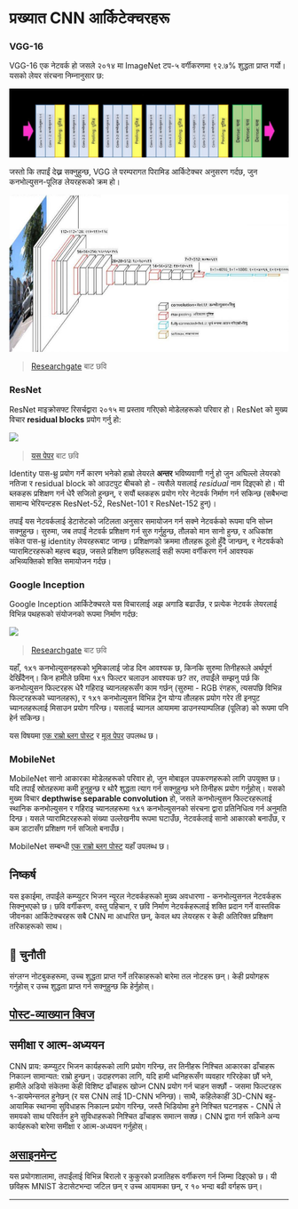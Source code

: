 <!--
CO_OP_TRANSLATOR_METADATA:
{
  "original_hash": "53faab85adfcebd8c10bcd71dc2fa557",
  "translation_date": "2025-09-23T07:15:50+00:00",
  "source_file": "lessons/4-ComputerVision/07-ConvNets/CNN_Architectures.md",
  "language_code": "ne"
}
-->
# प्रख्यात CNN आर्किटेक्चरहरू

### VGG-16

VGG-16 एक नेटवर्क हो जसले २०१४ मा ImageNet टप-५ वर्गीकरणमा ९२.७% शुद्धता प्राप्त गर्यो। यसको लेयर संरचना निम्नानुसार छ:

![ImageNet Layers](../../../../../translated_images/vgg-16-arch1.d901a5583b3a51baeaab3e768567d921e5d54befa46e1e642616c5458c934028.ne.jpg)

जस्तो कि तपाईं देख्न सक्नुहुन्छ, VGG ले परम्परागत पिरामिड आर्किटेक्चर अनुसरण गर्दछ, जुन कनभोल्युसन-पूलिङ लेयरहरूको क्रम हो।

![ImageNet Pyramid](../../../../../translated_images/vgg-16-arch.64ff2137f50dd49fdaa786e3f3a975b3f22615efd13efb19c5d22f12e01451a1.ne.jpg)

> [Researchgate](https://www.researchgate.net/figure/Vgg16-model-structure-To-get-the-VGG-NIN-model-we-replace-the-2-nd-4-th-6-th-7-th_fig2_335194493) बाट छवि

### ResNet

ResNet माइक्रोसफ्ट रिसर्चद्वारा २०१५ मा प्रस्ताव गरिएको मोडेलहरूको परिवार हो। ResNet को मुख्य विचार **residual blocks** प्रयोग गर्नु हो:

<img src="images/resnet-block.png" width="300"/>

> [यस पेपर](https://arxiv.org/pdf/1512.03385.pdf) बाट छवि

Identity पास-थ्रु प्रयोग गर्ने कारण भनेको हाम्रो लेयरले **अन्तर** भविष्यवाणी गर्नु हो जुन अघिल्लो लेयरको नतिजा र residual block को आउटपुट बीचको हो - त्यसैले यसलाई *residual* नाम दिइएको हो। यी ब्लकहरू प्रशिक्षण गर्न धेरै सजिलो हुन्छन्, र सयौं ब्लकहरू प्रयोग गरेर नेटवर्क निर्माण गर्न सकिन्छ (सबैभन्दा सामान्य भेरियन्टहरू ResNet-52, ResNet-101 र ResNet-152 हुन्)।

तपाईं यस नेटवर्कलाई डेटासेटको जटिलता अनुसार समायोजन गर्न सक्ने नेटवर्कको रूपमा पनि सोच्न सक्नुहुन्छ। सुरुमा, जब तपाईं नेटवर्क प्रशिक्षण गर्न सुरु गर्नुहुन्छ, तौलको मान सानो हुन्छ, र अधिकांश संकेत पास-थ्रु identity लेयरहरूबाट जान्छ। प्रशिक्षणको क्रममा तौलहरू ठूलो हुँदै जान्छन्, र नेटवर्कको प्यारामिटरहरूको महत्त्व बढ्छ, जसले प्रशिक्षण छविहरूलाई सही रूपमा वर्गीकरण गर्न आवश्यक अभिव्यक्तिको शक्ति समायोजन गर्दछ।

### Google Inception

Google Inception आर्किटेक्चरले यस विचारलाई अझ अगाडि बढाउँछ, र प्रत्येक नेटवर्क लेयरलाई विभिन्न पथहरूको संयोजनको रूपमा निर्माण गर्दछ:

<img src="images/inception.png" width="400"/>

> [Researchgate](https://www.researchgate.net/figure/Inception-module-with-dimension-reductions-left-and-schema-for-Inception-ResNet-v1_fig2_355547454) बाट छवि

यहाँ, १x१ कनभोल्युसनहरूको भूमिकालाई जोड दिन आवश्यक छ, किनकि सुरुमा तिनीहरूले अर्थपूर्ण देखिँदैनन्। किन हामीले छविमा १x१ फिल्टर चलाउन आवश्यक छ? तर, तपाईंले सम्झनु पर्छ कि कनभोल्युसन फिल्टरहरू धेरै गहिराइ च्यानलहरूसँग काम गर्छन् (सुरुमा - RGB रंगहरू, त्यसपछि विभिन्न फिल्टरहरूको च्यानलहरू), र १x१ कनभोल्युसन विभिन्न ट्रेन योग्य तौलहरू प्रयोग गरेर ती इनपुट च्यानलहरूलाई मिसाउन प्रयोग गरिन्छ। यसलाई च्यानल आयाममा डाउनस्याम्पलिङ (पूलिङ) को रूपमा पनि हेर्न सकिन्छ।

यस विषयमा [एक राम्रो ब्लग पोस्ट](https://medium.com/analytics-vidhya/talented-mr-1x1-comprehensive-look-at-1x1-convolution-in-deep-learning-f6b355825578) र [मूल पेपर](https://arxiv.org/pdf/1312.4400.pdf) उपलब्ध छ।

### MobileNet

MobileNet सानो आकारका मोडेलहरूको परिवार हो, जुन मोबाइल उपकरणहरूको लागि उपयुक्त छ। यदि तपाईं स्रोतहरूमा कमी हुनुहुन्छ र थोरै शुद्धता त्याग गर्न सक्नुहुन्छ भने तिनीहरू प्रयोग गर्नुहोस्। यसको मुख्य विचार **depthwise separable convolution** हो, जसले कनभोल्युसन फिल्टरहरूलाई स्थानिक कनभोल्युसन र गहिराइ च्यानलहरूमा १x१ कनभोल्युसनको संरचना द्वारा प्रतिनिधित्व गर्न अनुमति दिन्छ। यसले प्यारामिटरहरूको संख्या उल्लेखनीय रूपमा घटाउँछ, नेटवर्कलाई सानो आकारको बनाउँछ, र कम डाटासँग प्रशिक्षण गर्न सजिलो बनाउँछ।

MobileNet सम्बन्धी [एक राम्रो ब्लग पोस्ट](https://medium.com/analytics-vidhya/image-classification-with-mobilenet-cc6fbb2cd470) यहाँ उपलब्ध छ।

## निष्कर्ष

यस इकाईमा, तपाईंले कम्प्युटर भिजन न्यूरल नेटवर्कहरूको मुख्य अवधारणा - कनभोल्युसनल नेटवर्कहरू सिक्नुभएको छ। छवि वर्गीकरण, वस्तु पहिचान, र छवि निर्माण नेटवर्कहरूलाई शक्ति प्रदान गर्ने वास्तविक जीवनका आर्किटेक्चरहरू सबै CNN मा आधारित छन्, केवल थप लेयरहरू र केही अतिरिक्त प्रशिक्षण तरिकाहरूको साथ।

## 🚀 चुनौती

संग्लग्न नोटबुकहरूमा, उच्च शुद्धता प्राप्त गर्ने तरिकाहरूको बारेमा तल नोटहरू छन्। केही प्रयोगहरू गर्नुहोस् र उच्च शुद्धता प्राप्त गर्न सक्नुहुन्छ कि हेर्नुहोस्।

## [पोस्ट-व्याख्यान क्विज](https://ff-quizzes.netlify.app/en/ai/quiz/14)

## समीक्षा र आत्म-अध्ययन

CNN प्राय: कम्प्युटर भिजन कार्यहरूको लागि प्रयोग गरिन्छ, तर तिनीहरू निश्चित आकारका ढाँचाहरू निकाल्न सामान्यत: राम्रो हुन्छन्। उदाहरणका लागि, यदि हामी ध्वनिहरूसँग व्यवहार गरिरहेका छौं भने, हामीले अडियो संकेतमा केही विशिष्ट ढाँचाहरू खोज्न CNN प्रयोग गर्न चाहन सक्छौं - जसमा फिल्टरहरू १-डायमेन्सनल हुनेछन् (र यस CNN लाई 1D-CNN भनिन्छ)। साथै, कहिलेकाहीं 3D-CNN बहु-आयामिक स्थानमा सुविधाहरू निकाल्न प्रयोग गरिन्छ, जस्तै भिडियोमा हुने निश्चित घटनाहरू - CNN ले समयको साथ परिवर्तन हुने सुविधाहरूको निश्चित ढाँचाहरू समात्न सक्छ। CNN द्वारा गर्न सकिने अन्य कार्यहरूको बारेमा समीक्षा र आत्म-अध्ययन गर्नुहोस्।

## [असाइनमेन्ट](lab/README.md)

यस प्रयोगशालामा, तपाईंलाई विभिन्न बिरालो र कुकुरको प्रजातिहरू वर्गीकरण गर्न जिम्मा दिइएको छ। यी छविहरू MNIST डेटासेटभन्दा जटिल छन् र उच्च आयामका छन्, र १० भन्दा बढी वर्गहरू छन्।

---

